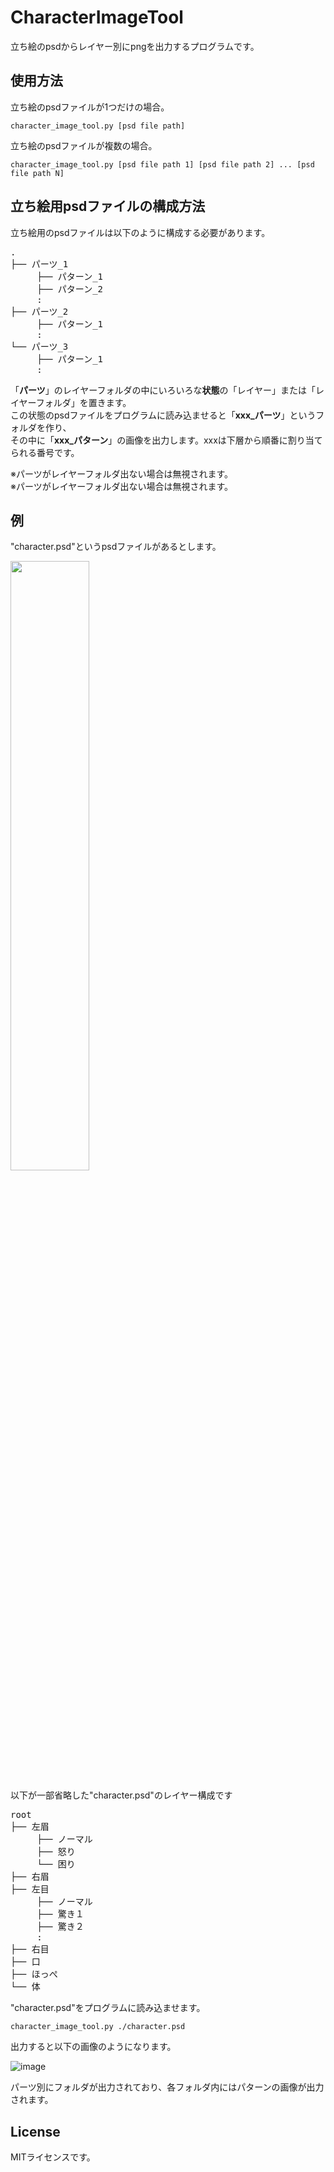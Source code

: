 # CharacterImageTool
立ち絵のpsdからレイヤー別にpngを出力するプログラムです。

## 使用方法
立ち絵のpsdファイルが1つだけの場合。
```
character_image_tool.py [psd file path]
```
立ち絵のpsdファイルが複数の場合。
```
character_image_tool.py [psd file path 1] [psd file path 2] ... [psd file path N] 
```

## 立ち絵用psdファイルの構成方法
立ち絵用のpsdファイルは以下のように構成する必要があります。
<pre>
.
├── パーツ_1
     ├── パターン_1
     ├── パターン_2
     :
├── パーツ_2
     ├── パターン_1
     :
└── パーツ_3
     ├── パターン_1
     :
</pre>
「**パーツ**」のレイヤーフォルダの中にいろいろな**状態**の「レイヤー」または「レイヤーフォルダ」を置きます。<br>
この状態のpsdファイルをプログラムに読み込ませると「**xxx_パーツ**」というフォルダを作り、<br>
その中に「**xxx_パターン**」の画像を出力します。xxxは下層から順番に割り当てられる番号です。

※パーツがレイヤーフォルダ出ない場合は無視されます。<br>
※パーツがレイヤーフォルダ出ない場合は無視されます。

## 例
"character.psd"というpsdファイルがあるとします。

<img src="https://user-images.githubusercontent.com/73507097/216595025-8ffc0331-0fff-4d47-8a5b-16ebb8ca9351.png" width="50%">

以下が一部省略した"character.psd"のレイヤー構成です
<pre>
root
├── 左眉
     ├── ノーマル
     ├── 怒り
     └── 困り
├── 右眉
├── 左目
     ├── ノーマル
     ├── 驚き１
     ├── 驚き２
     :
├── 右目
├── 口
├── ほっぺ
└── 体
</pre>


"character.psd"をプログラムに読み込ませます。
```
character_image_tool.py ./character.psd
```


出力すると以下の画像のようになります。

![image](https://user-images.githubusercontent.com/73507097/216598754-74a695cf-dd2a-4e4b-a0cc-4a8a1d18d7de.png)

パーツ別にフォルダが出力されており、各フォルダ内にはパターンの画像が出力されます。


## License
MITライセンスです。
